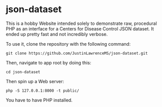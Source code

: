 # json-dataset

This is a hobby Website intended solely to demonstrate raw, procedural PHP as an interface for 
a Centers for Disease Control JSON dataset.  It ended up pretty fast and not incredibly verbose.

To use it, clone the repository with the following command:

```
git clone https://github.com/JustinLawrenceMS/json-dataset.git
```

Then, navigate to app root by doing this:

```
cd json-dataset
```

Then spin up a Web server:

```
php -S 127.0.0.1:8000 -t public/
```

You have to have PHP installed.
